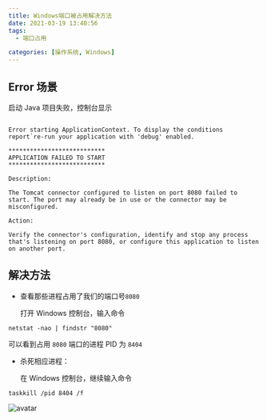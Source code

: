 ```yaml
---
title: Windows端口被占用解决方法
date: 2021-03-19 13:40:56
tags:
  - 端口占用

categories: [操作系统, Windows]
---
```


## Error 场景

启动 Java 项目失败，控制台显示

```text

Error starting ApplicationContext. To display the conditions report`re-run your application with 'debug' enabled.

***************************
APPLICATION FAILED TO START
***************************

Description:

The Tomcat connector configured to listen on port 8080 failed to start. The port may already be in use or the connector may be misconfigured.

Action:

Verify the connector's configuration, identify and stop any process that's listening on port 8080, or configure this application to listen on another port.
```

## 解决方法

- 查看那些进程占用了我们的端口号`8080`

  打开 Windows 控制台，输入命令

`netstat -nao | findstr "8080"`

可以看到占用 `8080` 端口的进程 PID 为 `8404`

- 杀死相应进程：

  在 Windows 控制台，继续输入命令

`taskkill /pid 8404 /f`

![avatar](https://img.imgdb.cn/item/605440cc524f85ce2903d864.jpg)
